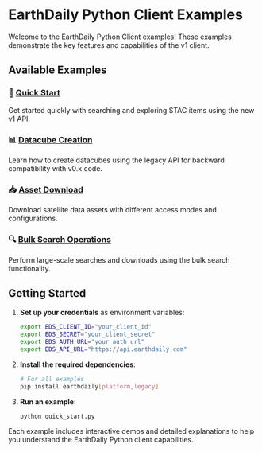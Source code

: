 # EarthDaily Python Client Examples

Welcome to the EarthDaily Python Client examples! These examples demonstrate the key features and capabilities of the v1 client.

## Available Examples

### 🚀 [Quick Start](quick_start.py)
Get started quickly with searching and exploring STAC items using the new v1 API.

### 📊 [Datacube Creation](datacube_example.py) 
Learn how to create datacubes using the legacy API for backward compatibility with v0.x code.

### 📥 [Asset Download](asset_download_example.py)
Download satellite data assets with different access modes and configurations.

### 🔍 [Bulk Search Operations](bulk_search_example.py)
Perform large-scale searches and downloads using the bulk search functionality.

## Getting Started

1. **Set up your credentials** as environment variables:
   ```bash
   export EDS_CLIENT_ID="your_client_id"
   export EDS_SECRET="your_client_secret"  
   export EDS_AUTH_URL="your_auth_url"
   export EDS_API_URL="https://api.earthdaily.com"
   ```

2. **Install the required dependencies**:
   ```bash
   # For all examples
   pip install earthdaily[platform,legacy]
   ```

3. **Run an example**:
   ```bash
   python quick_start.py
   ```

Each example includes interactive demos and detailed explanations to help you understand the EarthDaily Python client capabilities.